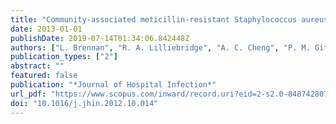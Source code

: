 ```yaml
---
title: "Community-associated meticillin-resistant Staphylococcus aureus carriage in hospitalized patients in tropical northern Australia"
date: 2013-01-01
publishDate: 2019-07-14T01:34:06.842448Z
authors: ["L. Brennan", "R. A. Lilliebridge", "A. C. Cheng", "P. M. Giffard", "B. J. Currie", "S. Y. C. Tong"]
publication_types: ["2"]
abstract: ""
featured: false
publication: "*Journal of Hospital Infection*"
url_pdf: "https://www.scopus.com/inward/record.uri?eid=2-s2.0-84874280735&doi=10.1016%2fj.jhin.2012.10.014&partnerID=40&md5=64d63ed3199144a9ba296e9eb6bcdcfe"
doi: "10.1016/j.jhin.2012.10.014"
---
```


